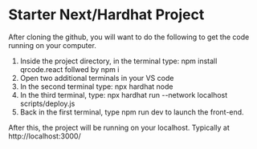 # Starter Next/Hardhat Project

After cloning the github, you will want to do the following to get the code running on your computer.

1. Inside the project directory, in the terminal type:  npm install qrcode.react follwed by npm i
2. Open two additional terminals in your VS code
3. In the second terminal type: npx hardhat node
4. In the third terminal, type: npx hardhat run --network localhost scripts/deploy.js
5. Back in the first terminal, type npm run dev to launch the front-end.

After this, the project will be running on your localhost. 
Typically at http://localhost:3000/

